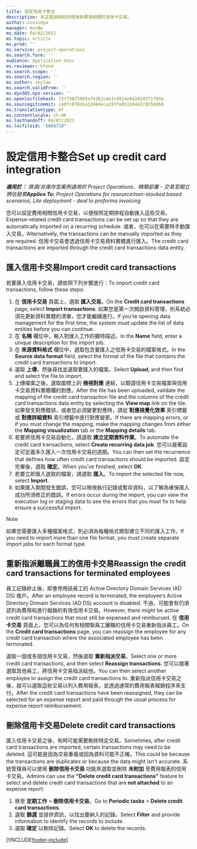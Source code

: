 ```yaml
---
title: 設定信用卡整合
description: 本主題說明如何使用與費用相關的信用卡交易。
author: suvaidya
manager: AnnBe
ms.date: 04/02/2021
ms.topic: article
ms.prod: ''
ms.service: project-operations
ms.search.form: ''
audience: Application User
ms.reviewer: kfend
ms.search.scope: ''
ms.search.region: ''
ms.author: shylaw
ms.search.validFrom: ''
ms.dyn365.ops.version: ''
ms.openlocfilehash: 72ff98f5985af4362cde3c9914e0d20247f1f09a
ms.sourcegitcommit: ca0fc078d1a12484eca193fe051b8442c0559db8
ms.translationtype: HT
ms.contentlocale: zh-HK
ms.lasthandoff: 04/07/2021
ms.locfileid: "5866710"
---
```

# <a name="set-up-credit-card-integration"></a><span data-ttu-id="6e27d-103">設定信用卡整合</span><span class="sxs-lookup"><span data-stu-id="6e27d-103">Set up credit card integration</span></span>

<span data-ttu-id="6e27d-104">_**適用於：** 資源/非庫存型案例適用的 Project Operations、精簡部署 - 交易至開立預估發票_</span><span class="sxs-lookup"><span data-stu-id="6e27d-104">_**Applies To:** Project Operations for resource/non-stocked based scenarios, Lite deployment - deal to proforma invoicing_</span></span>

<span data-ttu-id="6e27d-105">您可以設定費用相關信用卡交易，以便按照定期排程自動匯入這些交易。</span><span class="sxs-lookup"><span data-stu-id="6e27d-105">Expense-related credit card transactions can be set up so that they are automatically imported on a recurring schedule.</span></span> <span data-ttu-id="6e27d-106">或者，也可以在需要時手動匯入交易。</span><span class="sxs-lookup"><span data-stu-id="6e27d-106">Alternatively, the transactions can be manually imported as they are required.</span></span> <span data-ttu-id="6e27d-107">信用卡交易會透過信用卡交易資料實體進行匯入。</span><span class="sxs-lookup"><span data-stu-id="6e27d-107">The credit card transactions are imported through the credit card transactions data entity.</span></span>

## <a name="import-credit-card-transactions"></a><span data-ttu-id="6e27d-108">匯入信用卡交易</span><span class="sxs-lookup"><span data-stu-id="6e27d-108">Import credit card transactions</span></span>

<span data-ttu-id="6e27d-109">若要匯入信用卡交易，請依照下列步驟進行：</span><span class="sxs-lookup"><span data-stu-id="6e27d-109">To import credit card transactions, follow these steps:</span></span>

1. <span data-ttu-id="6e27d-110">在 **信用卡交易** 頁面上，選取 **匯入交易**。</span><span class="sxs-lookup"><span data-stu-id="6e27d-110">On the **Credit card transactions** page, select **Import transactions**.</span></span> <span data-ttu-id="6e27d-111">如果您是第一次開啟資料管理，則系統必須先更新資料實體的清單，您才能繼續進行。</span><span class="sxs-lookup"><span data-stu-id="6e27d-111">If you’re opening data management for the first time, the system must update the list of data entities before you can continue.</span></span>
2. <span data-ttu-id="6e27d-112">在 **名稱** 欄位中，輸入對匯入工作的獨特描述。</span><span class="sxs-lookup"><span data-stu-id="6e27d-112">In the **Name** field, enter a unique description for the import job.</span></span>
3. <span data-ttu-id="6e27d-113">在 **來源資料格式** 欄位中，選取包含要匯入之信用卡交易的檔案格式。</span><span class="sxs-lookup"><span data-stu-id="6e27d-113">In the **Source data format** field, select the format of the file that contains the credit card transactions to import.</span></span>
4. <span data-ttu-id="6e27d-114">選取 **上傳**，然後尋找並選取要匯入的檔案。</span><span class="sxs-lookup"><span data-stu-id="6e27d-114">Select **Upload**, and then find and select the file to import.</span></span>
5. <span data-ttu-id="6e27d-115">上傳檔案之後，選取圖標上的 **檢視對應** 連結，以驗證信用卡交易檔案與信用卡交易資料實體欄的對應。</span><span class="sxs-lookup"><span data-stu-id="6e27d-115">After the file has been uploaded, validate the mapping of the credit card transaction file and the columns of the credit card transactions data entity by selecting the **View map** link on the tile.</span></span> <span data-ttu-id="6e27d-116">如果發生對應錯誤，或者您必須變更對應時，請從 **對應視覺化效果** 索引標籤或 **對應詳細資料** 索引標籤中進行對應變更。</span><span class="sxs-lookup"><span data-stu-id="6e27d-116">If there are mapping errors, or if you must change the mapping, make the mapping changes from either the **Mapping visualization** tab or the **Mapping details** tab.</span></span>
6. <span data-ttu-id="6e27d-117">若要將信用卡交易自動化，請選取 **建立定期資料作業**。</span><span class="sxs-lookup"><span data-stu-id="6e27d-117">To automate the credit card transactions, select **Create recurring data job**.</span></span> <span data-ttu-id="6e27d-118">您可以接著設定可定義多久匯入一次信用卡交易的週期。</span><span class="sxs-lookup"><span data-stu-id="6e27d-118">You can then set the recurrence that defines how often credit card transactions should be imported.</span></span> <span data-ttu-id="6e27d-119">設定完畢後，選取 **確定**。</span><span class="sxs-lookup"><span data-stu-id="6e27d-119">When you’ve finished, select **OK**.</span></span>
7. <span data-ttu-id="6e27d-120">若要立即匯入選取的檔案，請選取 **匯入**。</span><span class="sxs-lookup"><span data-stu-id="6e27d-120">To import the selected file now, select **Import**.</span></span>
8. <span data-ttu-id="6e27d-121">如果匯入期間發生錯誤，您可以檢視執行記錄或暫存資料，以了解為確保匯入成功所須修正的錯誤。</span><span class="sxs-lookup"><span data-stu-id="6e27d-121">If errors occur during the import, you can view the execution log or staging data to see the errors that you must fix to help ensure a successful import.</span></span>

> [!NOTE]
> <span data-ttu-id="6e27d-122">如果您需要匯入多種檔案格式，則必須為每種格式類型建立不同的匯入工作。</span><span class="sxs-lookup"><span data-stu-id="6e27d-122">If you need to import more than one file format, you must create separate import jobs for each format type.</span></span>

## <a name="reassign-the-credit-card-transactions-for-terminated-employees"></a><span data-ttu-id="6e27d-123">重新指派離職員工的信用卡交易</span><span class="sxs-lookup"><span data-stu-id="6e27d-123">Reassign the credit card transactions for terminated employees</span></span>

<span data-ttu-id="6e27d-124">員工記錄終止後，即會停用該員工的 Active Directory Domain Services (AD DS) 帳戶。</span><span class="sxs-lookup"><span data-stu-id="6e27d-124">After an employee record is terminated, the employee’s Active Directory Domain Services (AD DS) account is disabled.</span></span> <span data-ttu-id="6e27d-125">不過，可能會有仍須認列為費用和進行報銷的有效信用卡交易。</span><span class="sxs-lookup"><span data-stu-id="6e27d-125">However, there might be active credit card transactions that must still be expensed and reimbursed.</span></span> <span data-ttu-id="6e27d-126">在 **信用卡交易** 頁面上，您可以為任何有相關聯員工離職的信用卡交易重新指派員工。</span><span class="sxs-lookup"><span data-stu-id="6e27d-126">On the **Credit card transactions** page, you can reassign the employee for any credit card transaction where the associated employee has been terminated.</span></span>

<span data-ttu-id="6e27d-127">選取一個或多個信用卡交易，然後選取 **重新指派交易**。</span><span class="sxs-lookup"><span data-stu-id="6e27d-127">Select one or more credit card transactions, and then select **Reassign transactions**.</span></span> <span data-ttu-id="6e27d-128">您可以接著選取其他員工，將信用卡交易指派給他。</span><span class="sxs-lookup"><span data-stu-id="6e27d-128">You can then select another employee to assign the credit card transactions to.</span></span> <span data-ttu-id="6e27d-129">重新指派信用卡交易之後，就可以選取這些交易以列入費用報表，並透過通常的費用報表報銷程序來支付。</span><span class="sxs-lookup"><span data-stu-id="6e27d-129">After the credit card transactions have been reassigned, they can be selected for an expense report and paid through the usual process for expense report reimbursement.</span></span>

## <a name="delete-credit-card-transactions"></a><span data-ttu-id="6e27d-130">刪除信用卡交易</span><span class="sxs-lookup"><span data-stu-id="6e27d-130">Delete credit card transactions</span></span> 

<span data-ttu-id="6e27d-131">匯入信用卡交易之後，有時可能需要刪除特定交易。</span><span class="sxs-lookup"><span data-stu-id="6e27d-131">Sometimes, after credit card transactions are imported, certain transactions may need to be deleted.</span></span> <span data-ttu-id="6e27d-132">這可能是因為交易重複或因為資料可能不正確。</span><span class="sxs-lookup"><span data-stu-id="6e27d-132">This could be because the transactions are duplicates or because the data might isn't accurate.</span></span> <span data-ttu-id="6e27d-133">系統管理員可以使用 **刪除信用卡交易** 功能來選取並刪除 **未附加** 至費用報表的信用卡交易。</span><span class="sxs-lookup"><span data-stu-id="6e27d-133">Admins can use the **"Delete credit card transactions"** feature to select and delete credit card transactions that are **not attached** to an expense report.</span></span> 

1. <span data-ttu-id="6e27d-134">移至 **定期工作** > **刪除信用卡交易**。</span><span class="sxs-lookup"><span data-stu-id="6e27d-134">Go to **Periodic tasks** > **Delete credit card transactions**.</span></span>
2. <span data-ttu-id="6e27d-135">選取 **篩選** 並提供資訊，以找出要納入的記錄。</span><span class="sxs-lookup"><span data-stu-id="6e27d-135">Select **Filter** and provide information to identify the records to include.</span></span>
3. <span data-ttu-id="6e27d-136">選取 **確定** 以刪除記錄。</span><span class="sxs-lookup"><span data-stu-id="6e27d-136">Select **OK** to delete the records.</span></span> 

[!INCLUDE[footer-include](../includes/footer-banner.md)]
